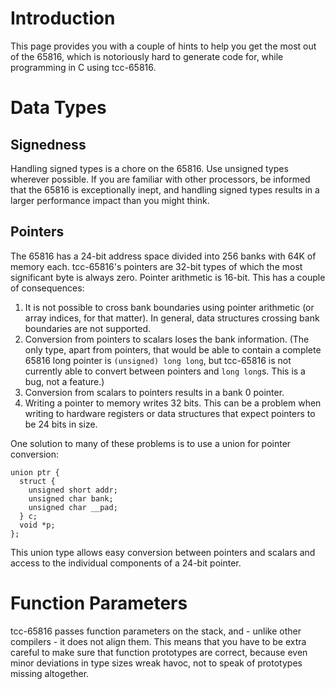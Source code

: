 # Introduction #

This page provides you with a couple of hints to help you get the most out of the 65816, which is notoriously hard to generate code for, while programming in C using tcc-65816.

# Data Types #

## Signedness ##

Handling signed types is a chore on the 65816. Use unsigned types wherever possible. If you are familiar with other processors, be informed that the 65816 is exceptionally inept, and handling signed types results in a larger performance impact than you might think.

## Pointers ##

The 65816 has a 24-bit address space divided into 256 banks with 64K of memory each. tcc-65816's pointers are 32-bit types of which the most significant byte is always zero. Pointer arithmetic is 16-bit. This has a couple of consequences:

  1. It is not possible to cross bank boundaries using pointer arithmetic (or array indices, for that matter). In general, data structures crossing bank boundaries are not supported.
  1. Conversion from pointers to scalars loses the bank information. (The only type, apart from pointers, that would be able to contain a complete 65816 long pointer is `(unsigned) long long`, but tcc-65816 is not currently able to convert between pointers and `long long`s. This is a bug, not a feature.)
  1. Conversion from scalars to pointers results in a bank 0 pointer.
  1. Writing a pointer to memory writes 32 bits. This can be a problem when writing to hardware registers or data structures that expect pointers to be 24 bits in size.

One solution to many of these problems is to use a union for pointer conversion:

```
union ptr {
  struct {
    unsigned short addr;
    unsigned char bank;
    unsigned char __pad;
  } c;
  void *p;
};
```

This union type allows easy conversion between pointers and scalars and access to the individual components of a 24-bit pointer.

# Function Parameters #

tcc-65816 passes function parameters on the stack, and - unlike other compilers - it does not align them. This means that you have to be extra careful to make sure that function prototypes are correct, because even minor deviations in type sizes wreak havoc, not to speak of prototypes missing altogether.